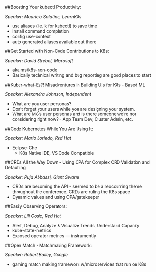 ##Boosting Your kubectl Productivity:

*Speaker: Mauricio Salatino, LearnK8s*

* use aliases (i.e. k for kubectl) to save time
* install command completion
* config use-context
* auto generated aliases available out there

##Get Started with Non-Code Contributions to K8s:

*Speaker: David Strebel, Microsoft*

* aka.ms/k8s-non-code
* Basically technical writing and bug reporting are good places to start

##Kuber-what-Es?! Misadventures in Building UIs for K8s - Based ML

*Speaker: Alexandra Johnson, Independent*

* What are you user personas?
* Don’t forget your users while you are designing your system. 
* What are MC’s user personas and is there someone we’re not considering right now? - App Team Dev, Cluster Admin, etc. 

##Code Kubernetes While You Are Using It:

*Speaker: Mario Loriedo, Red Hat*

* Eclipse-Che 
    * K8s Native IDE, VS Code Compatible

##CRDs All the Way Down - Using OPA for Complex CRD Validation and Defaulting

*Speaker: Puja Abbassi, Giant Swarm*

* CRDs are becoming the API - seemed to be a reoccurring theme throughout the conference. CRDs are ruling the K8s space
* Dynamic values and using OPA/gatekeeper

##Easily Observing Operators:

*Speaker: Lili Cosic, Red Hat*

* Alert, Debug, Analyze & Visualize Trends, Understand Capacity
* kube-state-metrics
* Exposed operator metrics — instrumently 

##Open Match - Matchmaking Framework:

*Speaker: Robert Bailey, Google*

* gaming match making framework w/microservices that run on K8s


